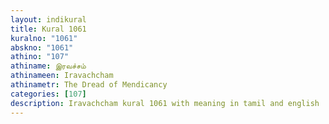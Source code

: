 ```yaml
---
layout: indikural
title: Kural 1061
kuralno: "1061"
abskno: "1061"
athino: "107"
athiname: இரவச்சம்
athinameen: Iravachcham
athinametr: The Dread of Mendicancy
categories: [107]
description: Iravachcham kural 1061 with meaning in tamil and english 
---
```


